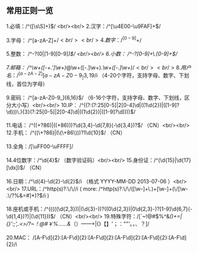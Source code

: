 ## 常用正则一览

1.必填：/^([\s\S]+)$/  <br/><br/>
2.汉字：/^[\u4E00-\u9FAF]+$/  <br/><br/>
3.字母：  /^[a-zA-Z]+$/<br/><br/>
4.数字：  /^[0-9]+$/ <br/><br/>
5.整数： /^-?(0|[1-9][0-9]*)$/ <br/><br/>
6.小数：  /^-?[0-9]+\.[0-9]+$/ <br/><br/>
7.邮箱：  /^\w+([-+.']\w+)*@\w+([-.]\w+)*\.\w+([-.]\w+)*$/  <br/><br/>
8.用户名：  /^[a-zA-Z][a-zA-Z0-9_]{3,19}$/i   （4-20个字符，支持字母、数字、下划线，首位为字母）<br/><br/>
9.密码：  /^[a-zA-Z0-9_]{6,16}$/ （6-16个字符，支持字母、数字、下划线，区分大小写）<br/><br/>
10.IP： /^((?:(?:25[0-5]|2[0-4]\d|((1\d{2})|([1-9]?\d)))\.){3}(?:25[0-5]|2[0-4]\d|((1\d{2})|([1-9]?\d))))$/  <br/><br/>
11.电话：  /^((\+?86)|(\(\+86\)))?\d{3,4}-\d{7,8}(-\d{3,4})?$/   （CN）<br/><br/>
12.手机： /^((\+?86)|(\(\+86\)))?1\d{10}$/   （CN）<br/><br/>
13.全角：/[\uFF00-\uFFFF]/  <br/><br/>
14.4位数字：/^\d{4}$/  （数字验证码）<br/><br/>
15.身份证：/^(\d{15}|\d{17}[\dx])$/ （CN）<br/><br/>
16.日期：/^\d{4}-\d{2}-\d{2}$/i   （格式  YYYY-MM-DD  2013-07-06 ）<br/><br/>
17.URL：/^http(s)?:\/\//i   ( more:   /^http(s)?:\/\/([\w-]+\.)+[\w-]+(\/[\w- .\/?%&=#]*)?$/i )<br/><br/>
18.座机或手机：/^((((\(\d{2,3}\))|(\d{3}\-))?(\(0\d{2,3}\)|0\d{2,3}-)?[1-9]\d{6,7}(\-\d{1,4})?)|(\d{11}))$/  （CN）<br/><br/>
19.特殊字符：/[`~!@#$%^&*()+=|{}':;',.<>/?~！@#￥%……&*（）——+|{}【】'；：""'。，、？]/  <br/><br/>
20.MAC： /[A-F\d]{2}:[A-F\d]{2}:[A-F\d]{2}:[A-F\d]{2}:[A-F\d]{2}:[A-F\d]{2}/i <br/><br/>
